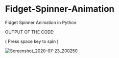 # Fidget-Spinner-Animation
Fidget Spinner Animation in Python

OUTPUT OF THE CODE:

( Press space key to spin )

![Screenshot_2020-07-23_200250](https://user-images.githubusercontent.com/67108034/88300116-c5d5eb80-cd20-11ea-9adc-56c2a5f0ccc1.jpg)
